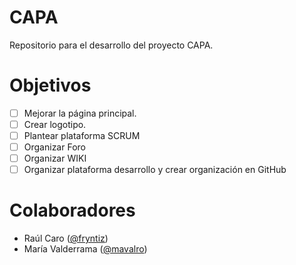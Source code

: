 # CAPA
Repositorio para el desarrollo del proyecto CAPA.

# Objetivos
- [ ] Mejorar la página principal.
- [ ] Crear logotipo.
- [ ] Plantear plataforma SCRUM
- [ ] Organizar Foro
- [ ] Organizar WIKI
- [ ] Organizar plataforma desarrollo y crear organización en GitHub

# Colaboradores
- Raúl Caro ([@fryntiz](https://github.com/fryntiz))
- María Valderrama ([@mavalro](https://github.com/fryntiz))
